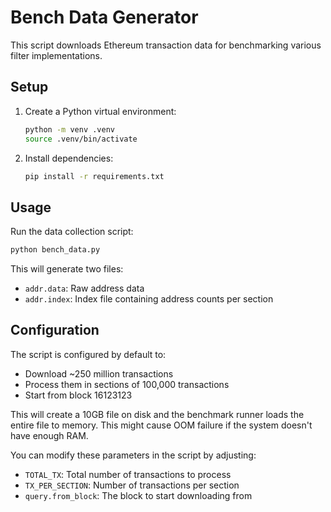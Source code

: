 # Bench Data Generator

This script downloads Ethereum transaction data for benchmarking various filter implementations.

## Setup

1. Create a Python virtual environment:
   ```bash
   python -m venv .venv
   source .venv/bin/activate
   ```

2. Install dependencies:
   ```bash
   pip install -r requirements.txt
   ```

## Usage

Run the data collection script:
```bash
python bench_data.py
```

This will generate two files:
- `addr.data`: Raw address data
- `addr.index`: Index file containing address counts per section

## Configuration

The script is configured by default to:
- Download ~250 million transactions
- Process them in sections of 100,000 transactions
- Start from block 16123123

This will create a 10GB file on disk and the benchmark runner loads the entire file to memory.
This might cause OOM failure if the system doesn't have enough RAM.

You can modify these parameters in the script by adjusting:
- `TOTAL_TX`: Total number of transactions to process
- `TX_PER_SECTION`: Number of transactions per section
- `query.from_block`: The block to start downloading from
